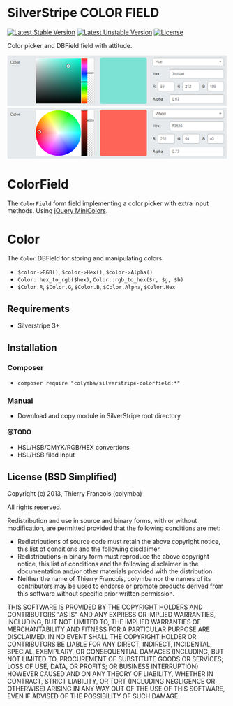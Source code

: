 SilverStripe COLOR FIELD
========================

[![Latest Stable Version](https://poser.pugx.org/colymba/silverstripe-colorfield/v/stable.svg)](https://github.com/colymba/silverstripe-colorfield/releases)
[![Latest Unstable Version](https://poser.pugx.org/colymba/silverstripe-colorfield/v/unstable.svg)](https://github.com/colymba/silverstripe-colorfield/tree/master)
[![License](https://poser.pugx.org/colymba/silverstripe-colorfield/license.svg)](#license-bsd-simplified)

Color picker and DBField field with attitude.

![preview](screenshots/preview.png)
![preview](screenshots/preview_2.png)

# ColorField
The `ColorField` form field implementing a color picker with extra input methods. Using [jQuery MiniColors](https://github.com/claviska/jquery-minicolors).

# Color
The `Color` DBField for storing and manipulating colors:
- `$color->RGB()`, `$color->Hex()`, `$color->Alpha()`
- `Color::hex_to_rgb($hex)`, `Color::rgb_to_hex($r, $g, $b)`
- `$Color.R`, `$Color.G`, `$Color.B`, `$Color.Alpha`, `$Color.Hex`

## Requirements
* Silverstripe 3+

## Installation
### Composer
* `composer require "colymba/silverstripe-colorfield:*"`
### Manual
* Download and copy module in SilverStripe root directory

#### @TODO
* HSL/HSB/CMYK/RGB/HEX convertions
* HSL/HSB filed input

## License (BSD Simplified)

Copyright (c) 2013, Thierry Francois (colymba)

All rights reserved.

Redistribution and use in source and binary forms, with or without modification, are permitted provided that the following conditions are met:

 * Redistributions of source code must retain the above copyright notice, this list of conditions and the following disclaimer.
 * Redistributions in binary form must reproduce the above copyright notice, this list of conditions and the following disclaimer in the documentation and/or other materials provided with the distribution.
 * Neither the name of Thierry Francois, colymba nor the names of its contributors may be used to endorse or promote products derived from this software without specific prior written permission.
 
THIS SOFTWARE IS PROVIDED BY THE COPYRIGHT HOLDERS AND CONTRIBUTORS "AS IS" AND ANY EXPRESS OR IMPLIED WARRANTIES, INCLUDING, BUT NOT LIMITED TO, THE IMPLIED WARRANTIES OF MERCHANTABILITY AND FITNESS FOR A PARTICULAR PURPOSE ARE DISCLAIMED. IN NO EVENT SHALL THE COPYRIGHT HOLDER OR CONTRIBUTORS BE LIABLE FOR ANY DIRECT, INDIRECT, INCIDENTAL, SPECIAL, EXEMPLARY, OR CONSEQUENTIAL DAMAGES (INCLUDING, BUT NOT LIMITED TO, PROCUREMENT OF SUBSTITUTE GOODS OR SERVICES; LOSS OF USE, DATA, OR PROFITS; OR BUSINESS INTERRUPTION) HOWEVER CAUSED AND ON ANY THEORY OF LIABILITY, WHETHER IN CONTRACT, STRICT LIABILITY, OR TORT (INCLUDING NEGLIGENCE OR OTHERWISE) ARISING IN ANY WAY OUT OF THE USE OF THIS SOFTWARE, EVEN IF ADVISED OF THE POSSIBILITY OF SUCH DAMAGE.